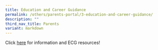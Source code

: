 ```yaml
---
title: Education and Career Guidance
permalink: /others/parents-portal/3-education-and-career-guidance/
description: ""
third_nav_title: Parents
variant: markdown
---
```

Click [here](https://www.tampinessec.moe.edu.sg/our-co-curriculum/educationcareerguidance/) for information and ECG resources!
